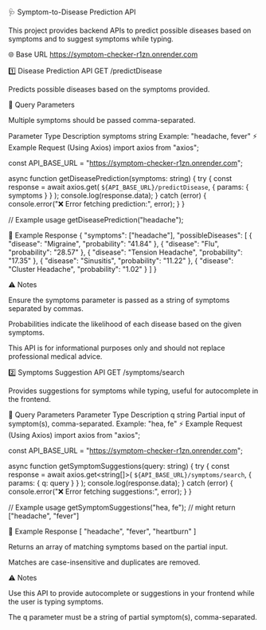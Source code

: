 🩺 Symptom-to-Disease Prediction API

This project provides backend APIs to predict possible diseases based on symptoms and to suggest symptoms while typing.

🌐 Base URL
https://symptom-checker-r1zn.onrender.com

1️⃣ Disease Prediction API
GET /predictDisease

Predicts possible diseases based on the symptoms provided.

🔹 Query Parameters

Multiple symptoms should be passed comma-separated.

Parameter	Type	Description
symptoms	string	Example: "headache, fever"
⚡ Example Request (Using Axios)
import axios from "axios";

const API_BASE_URL = "https://symptom-checker-r1zn.onrender.com";

async function getDiseasePrediction(symptoms: string) {
  try {
    const response = await axios.get(
      `${API_BASE_URL}/predictDisease`,
      { params: { symptoms } }
    );
    console.log(response.data);
  } catch (error) {
    console.error("❌ Error fetching prediction:", error);
  }
}

// Example usage
getDiseasePrediction("headache");

📄 Example Response
{
  "symptoms": ["headache"],
  "possibleDiseases": [
    { "disease": "Migraine", "probability": "41.84" },
    { "disease": "Flu", "probability": "28.57" },
    { "disease": "Tension Headache", "probability": "17.35" },
    { "disease": "Sinusitis", "probability": "11.22" },
    { "disease": "Cluster Headache", "probability": "1.02" }
  ]
}

⚠️ Notes

Ensure the symptoms parameter is passed as a string of symptoms separated by commas.

Probabilities indicate the likelihood of each disease based on the given symptoms.

This API is for informational purposes only and should not replace professional medical advice.

2️⃣ Symptoms Suggestion API
GET /symptoms/search

Provides suggestions for symptoms while typing, useful for autocomplete in the frontend.

🔹 Query Parameters
Parameter	Type	Description
q	string	Partial input of symptom(s), comma-separated. Example: "hea, fe"
⚡ Example Request (Using Axios)
import axios from "axios";

const API_BASE_URL = "https://symptom-checker-r1zn.onrender.com";

async function getSymptomSuggestions(query: string) {
  try {
    const response = await axios.get<string[]>(
      `${API_BASE_URL}/symptoms/search`,
      { params: { q: query } }
    );
    console.log(response.data);
  } catch (error) {
    console.error("❌ Error fetching suggestions:", error);
  }
}

// Example usage
getSymptomSuggestions("hea, fe"); // might return ["headache", "fever"]

📄 Example Response
[
  "headache",
  "fever",
  "heartburn"
]


Returns an array of matching symptoms based on the partial input.

Matches are case-insensitive and duplicates are removed.

⚠️ Notes

Use this API to provide autocomplete or suggestions in your frontend while the user is typing symptoms.

The q parameter must be a string of partial symptom(s), comma-separated.
